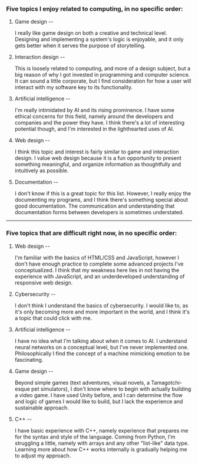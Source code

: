 ### Five topics I enjoy related to computing, in no specific order:
1. Game design --
     
     I really like game design on both a creative and technical level. Designing and implementing a system's logic is enjoyable, and it only gets better when it serves the purpose of storytelling. 

2. Interaction design --

    This is loosely related to computing, and more of a design subject, but a big reason of why I got invested in programming and computer science. It can sound a little corporate, but I find consideration for how a user will interact with my software key to its functionality.

3. Artificial intelligence --

    I'm really intimidated by AI and its rising prominence. I have some ethical concerns for this field, namely around the developers and companies and the power they have. I think there's a lot of interesting potential though, and I'm interested in the lighthearted uses of AI.

4. Web design --

    I think this topic and interest is fairly similar to game and interaction design. I value web design because it is a fun opportunity to present something meaningful, and organize information as thoughtfully and intuitively as possible.

5. Documentation --

    I don't know if this is a great topic for this list. However, I really enjoy the documenting my programs, and I think there's something special about good documentation. The communication and understanding that documentation forms between developers is sometimes understated.

---
### Five topics that are difficult right now, in no specific order:
1. Web design --

    I'm familiar with the basics of HTML/CSS and JavaScript, however I don't have enough practice to complete some advanced projects I've conceptualized. I think that my weakness here lies in not having the experience with JavaScript, and an underdeveloped understanding of responsive web design.

2. Cybersecurity --

    I don't think I understand the basics of cybersecurity. I would like to, as it's only becoming more and more important in the world, and I think it's a topic that could click with me.

3. Artificial intelligence --

    I have no idea what I'm talking about when it comes to AI. I understand neural networks on a conceptual level, but I've never implemented one. Philosophically I find the concept of a machine mimicking emotion to be fascinating.

4. Game design --

    Beyond simple games (text adventures, visual novels, a Tamagotchi-esque pet simulators), I don't know where to begin with actually building a video game. I have used Unity before, and I can determine the flow and logic of games I would like to build, but I lack the experience and sustainable approach.

5. C++ --

    I have basic experience with C++, namely experience that prepares me for the syntax and style of the language. Coming from Python, I'm struggling a little, namely with arrays and any other "list-like" data type. Learning more about how C++ works internally is gradually helping me to adjust my approach.

